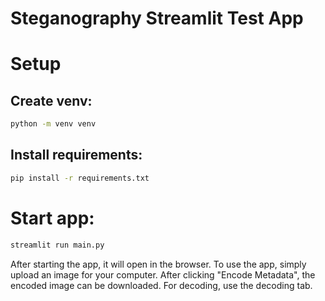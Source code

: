# Steganography Streamlit Test App

# Setup

## Create venv:

```sh
python -m venv venv
```

## Install requirements:

```sh
pip install -r requirements.txt
```

# Start app:
```sh
streamlit run main.py
```
After starting the app, it will open in the browser. To use the app, simply upload an image for your computer. After clicking "Encode Metadata", the encoded image can be downloaded. For decoding, use the decoding tab.